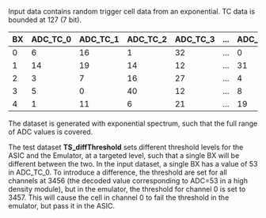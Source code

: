 Input data contains random trigger cell data from an exponential. TC data is bounded at 127 (7 bit).

| BX |  ADC_TC_0 | ADC_TC_1 | ADC_TC_2 | ADC_TC_3  | ...  | ADC_TC_44 | ADC_TC_45 | ADC_TC_46 | ADC_TC_47 |
|--|--|--|--|--|--|--|--|--|--|
| 0  |       6   |     16   |      1   |     32    | ...  |         0 |         5 |        12 |         5 |
| 1  |      14   |     19   |     14   |     12    | ...  |        31 |        13 |         4 |        20 |
| 2  |       3   |      7   |     16   |     27    | ...  |         4 |         5 |         9 |         7 |
| 3  |       5   |      0   |     40   |     12    | ...  |         8 |        76 |         2 |         3 |
| 4  |       1   |     11   |      6   |     21    | ...  |        19 |         3 |        46 |         1 |

The dataset is generated with exponential spectrum, such that the full range of ADC values is covered.

The test dataset **TS_diffThreshold** sets different threshold levels for the ASIC and the Emulator, at a  targeted level, such that a single BX will be different between the two.  In the input dataset, a single BX has a value of 53 in ADC_TC_0.  To introduce a difference, the threshold are set for all channels at 3456 (the decoded value corresponding to ADC=53 in a high density module), but in the emulator, the threshold for channel 0 is set to 3457.  This will cause the cell in channel 0 to fail the threshold in the emulator, but pass it in the ASIC.


